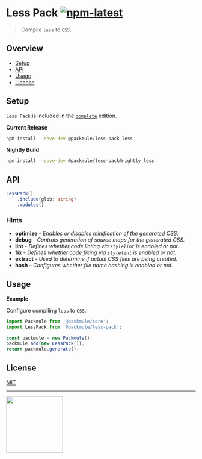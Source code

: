 # Less Pack [![npm-latest]][npm]

> Compile `less` to `CSS`.

## Overview

-   [Setup](#setup)
-   [API](#api)
-   [Usage](#usage)
-   [License](#license)

## Setup

`Less Pack` is included in the [`complete`][edition-complete] edition.

**Current Release**

```bash
npm install --save-dev @packmule/less-pack less
```

**Nightly Build**

```bash
npm install --save-dev @packmule/less-pack@nightly less
```

## API

```typescript
LessPack()
    .include(glob: string)
    .modules()
```

### Hints

-   **optimize** - _Enables or disables minification of the generated CSS._
-   **debug** - _Controls generation of source maps for the generated CSS._
-   **lint** - _Defines whether code linting via `stylelint` is enabled or not._
-   **fix** - _Defines whether code fixing via `stylelint` is enabled or not._
-   **extract** - _Used to determine if actual CSS files are being created._
-   **hash** - _Configures whether file name hashing is enabled or not._

## Usage

**Example**

Configure compiling `less` to `CSS`.

```typescript
import Packmule from '@packmule/core';
import LessPack from '@packmule/less-pack';

const packmule = new Packmule();
packmule.add(new LessPack());
return packmule.generate();
```

## License

[MIT](https://choosealicense.com/licenses/mit/)

---

[<img src="https://www.pixelart.at/fileadmin/images/logo-new/logo.svg" width="150">](https://www.pixelart.at/)

[packmule-hints]: https://www.npmjs.com/package/@packmule/core#hints
[packmule-api]: https://www.npmjs.com/package/@packmule/core#api
[npm]: https://www.npmjs.com/package/@packmule/less-pack
[npm-latest]: https://img.shields.io/npm/v/@packmule/less-pack/latest?color=%230AC2FF&label=release&style=for-the-badge
[edition-default]: https://www.npmjs.com/package/@packmule/default
[edition-complete]: https://www.npmjs.com/package/@packmule/complete
